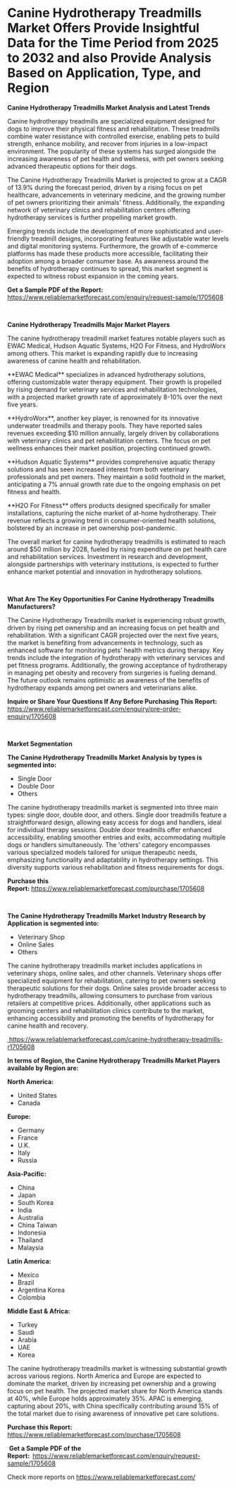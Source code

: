<p><h1>Canine Hydrotherapy Treadmills Market Offers Provide Insightful Data for the Time Period from 2025 to 2032 and also Provide Analysis Based on Application, Type, and Region</h1></p><p><strong>Canine Hydrotherapy Treadmills Market Analysis and Latest Trends</strong></p>
<p><p>Canine hydrotherapy treadmills are specialized equipment designed for dogs to improve their physical fitness and rehabilitation. These treadmills combine water resistance with controlled exercise, enabling pets to build strength, enhance mobility, and recover from injuries in a low-impact environment. The popularity of these systems has surged alongside the increasing awareness of pet health and wellness, with pet owners seeking advanced therapeutic options for their dogs.</p><p>The Canine Hydrotherapy Treadmills Market is projected to grow at a CAGR of 13.9% during the forecast period, driven by a rising focus on pet healthcare, advancements in veterinary medicine, and the growing number of pet owners prioritizing their animals' fitness. Additionally, the expanding network of veterinary clinics and rehabilitation centers offering hydrotherapy services is further propelling market growth. </p><p>Emerging trends include the development of more sophisticated and user-friendly treadmill designs, incorporating features like adjustable water levels and digital monitoring systems. Furthermore, the growth of e-commerce platforms has made these products more accessible, facilitating their adoption among a broader consumer base. As awareness around the benefits of hydrotherapy continues to spread, this market segment is expected to witness robust expansion in the coming years.</p></p>
<p><strong>Get a Sample PDF of the Report:&nbsp;</strong> <a href="https://www.reliablemarketforecast.com/enquiry/request-sample/1705608?utm_campaign=1102&utm_medium=2&utm_source=Github&utm_content=ia&utm_term=10012025&utm_id=canine-hydrotherapy-treadmills">https://www.reliablemarketforecast.com/enquiry/request-sample/1705608</a></p>
<p>&nbsp;</p>
<p><strong>Canine Hydrotherapy Treadmills Major Market Players</strong></p>
<p><p>The canine hydrotherapy treadmill market features notable players such as EWAC Medical, Hudson Aquatic Systems, H2O For Fitness, and HydroWorx among others. This market is expanding rapidly due to increasing awareness of canine health and rehabilitation.</p><p>**EWAC Medical** specializes in advanced hydrotherapy solutions, offering customizable water therapy equipment. Their growth is propelled by rising demand for veterinary services and rehabilitation technologies, with a projected market growth rate of approximately 8-10% over the next five years.</p><p>**HydroWorx**, another key player, is renowned for its innovative underwater treadmills and therapy pools. They have reported sales revenues exceeding $10 million annually, largely driven by collaborations with veterinary clinics and pet rehabilitation centers. The focus on pet wellness enhances their market position, projecting continued growth.</p><p>**Hudson Aquatic Systems** provides comprehensive aquatic therapy solutions and has seen increased interest from both veterinary professionals and pet owners. They maintain a solid foothold in the market, anticipating a 7% annual growth rate due to the ongoing emphasis on pet fitness and health.</p><p>**H2O For Fitness** offers products designed specifically for smaller installations, capturing the niche market of at-home hydrotherapy. Their revenue reflects a growing trend in consumer-oriented health solutions, bolstered by an increase in pet ownership post-pandemic.</p><p>The overall market for canine hydrotherapy treadmills is estimated to reach around $50 million by 2028, fueled by rising expenditure on pet health care and rehabilitation services. Investment in research and development, alongside partnerships with veterinary institutions, is expected to further enhance market potential and innovation in hydrotherapy solutions.</p></p>
<p>&nbsp;</p>
<p><strong>What Are The Key Opportunities For Canine Hydrotherapy Treadmills Manufacturers?</strong></p>
<p><p>The Canine Hydrotherapy Treadmills market is experiencing robust growth, driven by rising pet ownership and an increasing focus on pet health and rehabilitation. With a significant CAGR projected over the next five years, the market is benefiting from advancements in technology, such as enhanced software for monitoring pets’ health metrics during therapy. Key trends include the integration of hydrotherapy with veterinary services and pet fitness programs. Additionally, the growing acceptance of hydrotherapy in managing pet obesity and recovery from surgeries is fueling demand. The future outlook remains optimistic as awareness of the benefits of hydrotherapy expands among pet owners and veterinarians alike.</p></p>
<p><strong>Inquire or Share Your Questions If Any Before Purchasing This Report:</strong> <a href="https://www.reliablemarketforecast.com/enquiry/pre-order-enquiry/1705608?utm_campaign=1102&utm_medium=2&utm_source=Github&utm_content=ia&utm_term=10012025&utm_id=canine-hydrotherapy-treadmills">https://www.reliablemarketforecast.com/enquiry/pre-order-enquiry/1705608</a></p>
<p>&nbsp;</p>
<p><strong>Market Segmentation</strong></p>
<p><strong>The Canine Hydrotherapy Treadmills Market Analysis by types is segmented into:</strong></p>
<p><ul><li>Single Door</li><li>Double Door</li><li>Others</li></ul></p>
<p><p>The canine hydrotherapy treadmills market is segmented into three main types: single door, double door, and others. Single door treadmills feature a straightforward design, allowing easy access for dogs and handlers, ideal for individual therapy sessions. Double door treadmills offer enhanced accessibility, enabling smoother entries and exits, accommodating multiple dogs or handlers simultaneously. The 'others' category encompasses various specialized models tailored for unique therapeutic needs, emphasizing functionality and adaptability in hydrotherapy settings. This diversity supports various rehabilitation and fitness requirements for dogs.</p></p>
<p><strong>Purchase this Report:&nbsp;</strong><a href="https://www.reliablemarketforecast.com/purchase/1705608?utm_campaign=1102&utm_medium=2&utm_source=Github&utm_content=ia&utm_term=10012025&utm_id=canine-hydrotherapy-treadmills">https://www.reliablemarketforecast.com/purchase/1705608</a></p>
<p>&nbsp;</p>
<p><strong>The Canine Hydrotherapy Treadmills Market Industry Research by Application is segmented into:</strong></p>
<p><ul><li>Veterinary Shop</li><li>Online Sales</li><li>Others</li></ul></p>
<p><p>The canine hydrotherapy treadmills market includes applications in veterinary shops, online sales, and other channels. Veterinary shops offer specialized equipment for rehabilitation, catering to pet owners seeking therapeutic solutions for their dogs. Online sales provide broader access to hydrotherapy treadmills, allowing consumers to purchase from various retailers at competitive prices. Additionally, other applications such as grooming centers and rehabilitation clinics contribute to the market, enhancing accessibility and promoting the benefits of hydrotherapy for canine health and recovery.</p></p>
<p><a href="https://www.reliablemarketforecast.com/canine-hydrotherapy-treadmills-r1705608?utm_campaign=1102&utm_medium=2&utm_source=Github&utm_content=ia&utm_term=10012025&utm_id=canine-hydrotherapy-treadmills">&nbsp;https://www.reliablemarketforecast.com/canine-hydrotherapy-treadmills-r1705608</a></p>
<p><strong>In terms of Region, the Canine Hydrotherapy Treadmills Market Players available by Region are:</strong></p>
<p>
    <p> <strong> North America: </strong>
        <ul>
            <li>United States</li>
            <li>Canada</li>
        </ul>
        </p> 
    <p> <strong> Europe: </strong>
        <ul>
            <li>Germany</li>
            <li>France</li>
            <li>U.K.</li>
            <li>Italy</li>
            <li>Russia</li>
        </ul>
        </p> 
    <p> <strong> Asia-Pacific: </strong>
        <ul>
            <li>China</li>
            <li>Japan</li>
            <li>South Korea</li>
            <li>India</li>
            <li>Australia</li>
            <li>China Taiwan</li>
            <li>Indonesia</li>
            <li>Thailand</li>
            <li>Malaysia</li>
        </ul>
        </p> 
    <p> <strong> Latin America: </strong>
        <ul>
            <li>Mexico</li>
            <li>Brazil</li>
            <li>Argentina Korea</li>
            <li>Colombia</li>
        </ul>
        </p> 
    <p> <strong> Middle East & Africa: </strong>
        <ul>
            <li>Turkey</li>
            <li>Saudi</li>
            <li>Arabia</li>
            <li>UAE</li>
            <li>Korea</li>
        </ul>
    </p>
    </p>
<p><p>The canine hydrotherapy treadmills market is witnessing substantial growth across various regions. North America and Europe are expected to dominate the market, driven by increasing pet ownership and a growing focus on pet health. The projected market share for North America stands at 40%, while Europe holds approximately 35%. APAC is emerging, capturing about 20%, with China specifically contributing around 15% of the total market due to rising awareness of innovative pet care solutions.</p></p>
<p><strong>Purchase this Report: </strong><a href="https://www.reliablemarketforecast.com/purchase/1705608?utm_campaign=1102&utm_medium=2&utm_source=Github&utm_content=ia&utm_term=10012025&utm_id=canine-hydrotherapy-treadmills">https://www.reliablemarketforecast.com/purchase/1705608</a></p>
<p>&nbsp;<strong>Get a Sample PDF of the Report:&nbsp;&nbsp;</strong><a href="https://www.reliablemarketforecast.com/enquiry/request-sample/1705608?utm_campaign=1102&utm_medium=2&utm_source=Github&utm_content=ia&utm_term=10012025&utm_id=canine-hydrotherapy-treadmills">https://www.reliablemarketforecast.com/enquiry/request-sample/1705608</a></p>
<p><strong></strong></p>
<p>Check more reports on <a href="https://www.reliablemarketforecast.com/?utm_campaign=1102&utm_medium=2&utm_source=Github&utm_content=ia&utm_term=10012025&utm_id=canine-hydrotherapy-treadmills">https://www.reliablemarketforecast.com/</a></p>